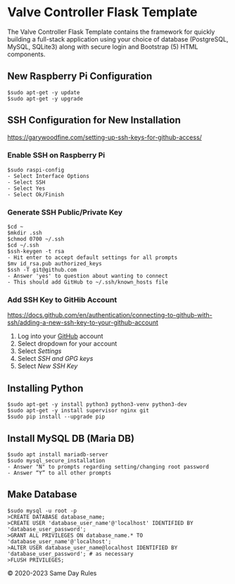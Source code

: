 # Valve Controller Flask Template

The Valve Controller Flask Template contains the framework for quickly building a full-stack application using your choice of
database (PostgreSQL, MySQL, SQLite3) along with secure login and Bootstrap (5) HTML components.

## New Raspberry Pi Configuration
```
$sudo apt-get -y update
$sudo apt-get -y upgrade
```
## SSH Configuration for New Installation
https://garywoodfine.com/setting-up-ssh-keys-for-github-access/
### Enable SSH on Raspberry Pi
```
$sudo raspi-config
- Select Interface Options
- Select SSH
- Select Yes
- Select Ok/Finish
```
### Generate SSH Public/Private Key
```
$cd ~
$mkdir .ssh
$chmod 0700 ~/.ssh
$cd ~/.ssh
$ssh-keygen -t rsa
- Hit enter to accept default settings for all prompts
$mv id_rsa.pub authorized_keys
$ssh -T git@github.com
- Answer 'yes' to question about wanting to connect
- This should add GitHub to ~/.ssh/known_hosts file
```
### Add SSH Key to GitHib Account
https://docs.github.com/en/authentication/connecting-to-github-with-ssh/adding-a-new-ssh-key-to-your-github-account

1. Log into your [GitHub](https://github.com) account
2. Select dropdown for your account
3. Select *Settings*
4. Select *SSH and GPG keys*
5. Select *New SSH Key*


## Installing Python
```
$sudo apt-get -y install python3 python3-venv python3-dev
$sudo apt-get -y install supervisor nginx git
$sudo pip install --upgrade pip
```
## Install MySQL DB (Maria DB)
```
$sudo apt install mariadb-server
$sudo mysql_secure_installation
- Answer "N" to prompts regarding setting/changing root password
- Answer “Y” to all other prompts
```
## Make Database
```
$sudo mysql -u root -p
>CREATE DATABASE database_name;
>CREATE USER 'database_user_name'@'localhost' IDENTIFIED BY 'database_user_password';
>GRANT ALL PRIVILEGES ON database_name.* TO 'database_user_name'@'localhost';
>ALTER USER database_user_name@localhost IDENTIFIED BY 'database_user_password'; # as necessary
>FLUSH PRIVILEGES;
```
&copy; 2020-2023 Same Day Rules
